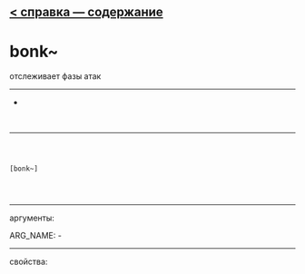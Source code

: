 [< справка — содержание](index.html)
---

# bonk~


отслеживает фазы атак 

---

-
<br>


---


```



[bonk~]


            
```

---
аргументы:

ARG_NAME: -<br>

---
свойства:


